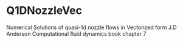 # Q1DNozzleVec
Numerical Solutions of quasi-1d nozzle flows in Vectorized form
J.D Anderson Computational fluid dynamics book chapter 7 

